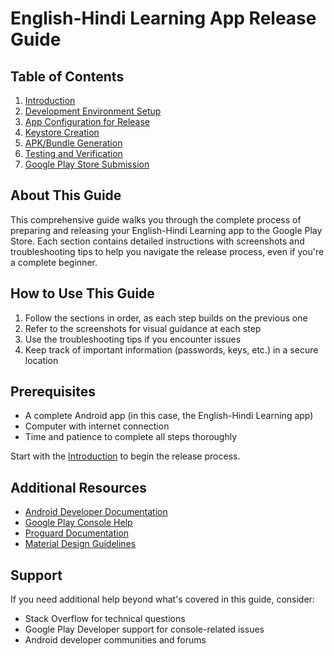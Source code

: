 # English-Hindi Learning App Release Guide

## Table of Contents

1. [Introduction](01_introduction.md)
2. [Development Environment Setup](02_development_environment_setup.md)
3. [App Configuration for Release](03_app_configuration_for_release.md)
4. [Keystore Creation](04_keystore_creation.md)
5. [APK/Bundle Generation](05_apk_bundle_generation.md)
6. [Testing and Verification](06_testing_verification.md)
7. [Google Play Store Submission](07_google_play_submission.md)

## About This Guide

This comprehensive guide walks you through the complete process of preparing and releasing your English-Hindi Learning app to the Google Play Store. Each section contains detailed instructions with screenshots and troubleshooting tips to help you navigate the release process, even if you're a complete beginner.

## How to Use This Guide

1. Follow the sections in order, as each step builds on the previous one
2. Refer to the screenshots for visual guidance at each step
3. Use the troubleshooting tips if you encounter issues
4. Keep track of important information (passwords, keys, etc.) in a secure location

## Prerequisites

- A complete Android app (in this case, the English-Hindi Learning app)
- Computer with internet connection
- Time and patience to complete all steps thoroughly

Start with the [Introduction](01_introduction.md) to begin the release process.

## Additional Resources

- [Android Developer Documentation](https://developer.android.com/docs)
- [Google Play Console Help](https://support.google.com/googleplay/android-developer)
- [Proguard Documentation](https://www.guardsquare.com/manual/home)
- [Material Design Guidelines](https://material.io/design)

## Support

If you need additional help beyond what's covered in this guide, consider:

- Stack Overflow for technical questions
- Google Play Developer support for console-related issues
- Android developer communities and forums
